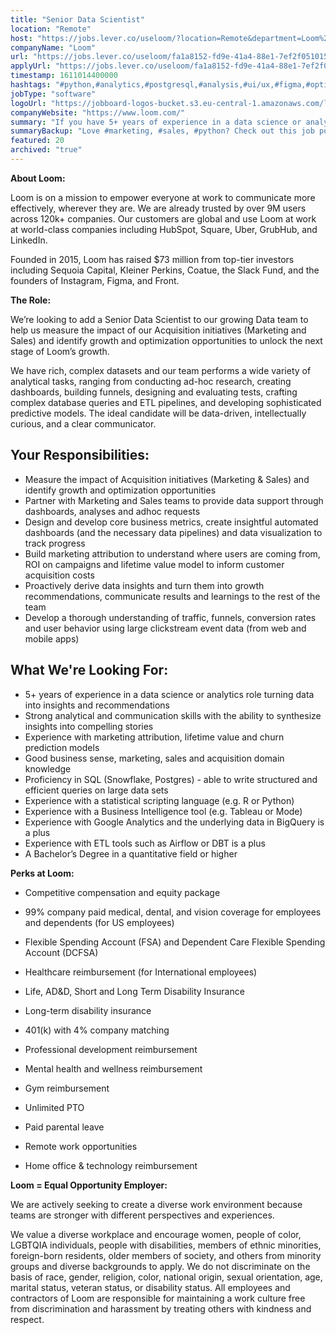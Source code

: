 ```yaml
---
title: "Senior Data Scientist"
location: "Remote"
host: "https://jobs.lever.co/useloom/?location=Remote&department=Loom%20Team&team=Engineering"
companyName: "Loom"
url: "https://jobs.lever.co/useloom/fa1a8152-fd9e-41a4-88e1-7ef2f0510156"
applyUrl: "https://jobs.lever.co/useloom/fa1a8152-fd9e-41a4-88e1-7ef2f0510156/apply"
timestamp: 1611014400000
hashtags: "#python,#analytics,#postgresql,#analysis,#ui/ux,#figma,#optimization,#marketing,#sales,#rest"
jobType: "software"
logoUrl: "https://jobboard-logos-bucket.s3.eu-central-1.amazonaws.com/loom"
companyWebsite: "https://www.loom.com/"
summary: "If you have 5+ years of experience in a data science or analytics role turning data into insights and recommendations, Loom has a job opening for a senior data scientist"
summaryBackup: "Love #marketing, #sales, #python? Check out this job post!"
featured: 20
archived: "true"
---
```


**About Loom:**

Loom is on a mission to empower everyone at work to communicate more effectively, wherever they are. We are already trusted by over 9M users across 120k+ companies. Our customers are global and use Loom at work at world-class companies including HubSpot, Square, Uber, GrubHub, and LinkedIn.

Founded in 2015, Loom has raised $73 million from top-tier investors including Sequoia Capital, Kleiner Perkins, Coatue, the Slack Fund, and the founders of Instagram, Figma, and Front.

**The Role:**

We’re looking to add a Senior Data Scientist to our growing Data team to help us measure the impact of our Acquisition initiatives (Marketing and Sales) and identify growth and optimization opportunities to unlock the next stage of Loom’s growth.  

We have rich, complex datasets and our team performs a wide variety of analytical tasks, ranging from conducting ad-hoc research, creating dashboards, building funnels, designing and evaluating tests, crafting complex database queries and ETL pipelines, and developing sophisticated predictive models. The ideal candidate will be data-driven, intellectually curious, and a clear communicator.

## Your Responsibilities:

*   Measure the impact of Acquisition initiatives (Marketing & Sales) and identify growth and optimization opportunities
*   Partner with Marketing and Sales teams to provide data support through dashboards, analyses and adhoc requests
*   Design and develop core business metrics, create insightful automated dashboards (and the necessary data pipelines) and data visualization to track progress
*   Build marketing attribution to understand where users are coming from, ROI on campaigns and lifetime value model to inform customer acquisition costs
*   Proactively derive data insights and turn them into growth recommendations, communicate results and learnings to the rest of the team
*   Develop a thorough understanding of traffic, funnels, conversion rates and user behavior using large clickstream event data (from web and mobile apps) 

## What We're Looking For:

*   5+ years of experience in a data science or analytics role turning data into insights and recommendations
*   Strong analytical and communication skills with the ability to synthesize insights into compelling stories
*   Experience with marketing attribution, lifetime value and churn prediction models
*   Good business sense, marketing, sales and acquisition domain knowledge
*   Proficiency in SQL (Snowflake, Postgres) - able to write structured and efficient queries on large data sets
*   Experience with a statistical scripting language (e.g. R or Python)
*   Experience with a Business Intelligence tool (e.g. Tableau or Mode)
*   Experience with Google Analytics and the underlying data in BigQuery is a plus
*   Experience with ETL tools such as Airflow or DBT is a plus
*   A Bachelor’s Degree in a quantitative field or higher

**Perks at Loom:**

* Competitive compensation and equity package

* 99% company paid medical, dental, and vision coverage for employees and dependents (for US employees)

* Flexible Spending Account (FSA) and Dependent Care Flexible Spending Account (DCFSA)

* Healthcare reimbursement (for International employees) 

* Life, AD&D, Short and Long Term Disability Insurance

* Long-term disability insurance

* 401(k) with 4% company matching

* Professional development reimbursement

* Mental health and wellness reimbursement

* Gym reimbursement

* Unlimited PTO 

* Paid parental leave

* Remote work opportunities 

* Home office & technology reimbursement

**Loom = Equal Opportunity Employer:**

We are actively seeking to create a diverse work environment because teams are stronger with different perspectives and experiences.

We value a diverse workplace and encourage women, people of color, LGBTQIA individuals, people with disabilities, members of ethnic minorities, foreign-born residents, older members of society, and others from minority groups and diverse backgrounds to apply. We do not discriminate on the basis of race, gender, religion, color, national origin, sexual orientation, age, marital status, veteran status, or disability status. All employees and contractors of Loom are responsible for maintaining a work culture free from discrimination and harassment by treating others with kindness and respect.
